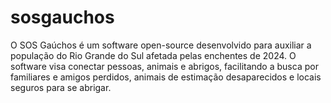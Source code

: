 # sosgauchos
O SOS Gaúchos é um software open-source desenvolvido para auxiliar a população do Rio Grande do Sul afetada pelas enchentes de 2024. O software visa conectar pessoas, animais e abrigos, facilitando a busca por familiares e amigos perdidos, animais de estimação desaparecidos e locais seguros para se abrigar.
